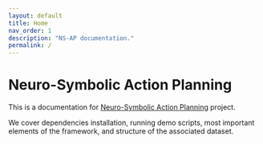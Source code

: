 ```yaml
---
layout: default
title: Home
nav_order: 1
description: "NS-AP documentation."
permalink: /
---
```


# Neuro-Symbolic Action Planning

This is a documentation for [Neuro-Symbolic Action Planning](https://michaal94.github.io/NS-AP) project.

We cover dependencies installation, running demo scripts, most important elements of the framework, and structure of the associated dataset.